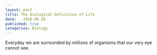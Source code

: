 ```yaml
---
layout: post
title: The Biological Definition of Life
date:   2020-06-29
published: true
categories: Biology
---
```


Everyday we are surrounded by millions of organisms that our very eye cannot see.